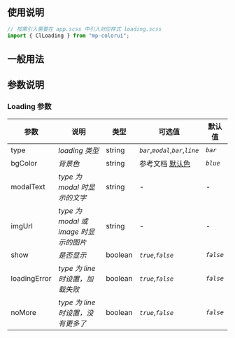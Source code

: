 ## 使用说明

```jsx
// 按需引入需要在 app.scss 中引入对应样式 loading.scss
import { ClLoading } from "mp-colorui";
```

## 一般用法

<CodeShow componentName='loading' />

## 参数说明

### Loading 参数

| 参数         | 说明                                  | 类型    | 可选值                                        | 默认值    |
| ------------ | ------------------------------------- | ------- | --------------------------------------------- | --------- |
| type         | _loading 类型_                        | string  | _`bar`_,_`modal`_,_`bar`_,_`line`_            | _`bar`_   |
| bgColor      | _背景色_                              | string  | 参考文档 [默认色](/mp-colorui-doc/home/color) | _`blue`_  |
| modalText    | _type 为 modal 时显示的文字_          | string  | -                                             | -         |
| imgUrl       | _type 为 modal 或 image 时显示的图片_ | string  | -                                             | -         |
| show         | _是否显示_                            | boolean | _`true`_,_`false`_                            | _`false`_ |
| loadingError | _type 为 line 时设置，加载失败_       | boolean | _`true`_,_`false`_                            | _`false`_ |
| noMore       | _type 为 line 时设置，没有更多了_     | boolean | _`true`_,_`false`_                            | _`false`_ |

<FloatPhone url="https://yinliangdream.github.io/mp-colorui-h5-demo/#/pages/components/loading/index" />
